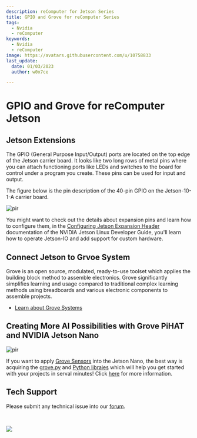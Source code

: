 ```yaml
---
description: reComputer for Jetson Series 
title: GPIO and Grove for reComputer Series
tags:
  - Nvidia
  - reComputer
keywords:
  - Nvidia
  - reComputer
image: https://avatars.githubusercontent.com/u/10758833
last_update:
  date: 01/03/2023
  author: w0x7ce

---
```


# GPIO and Grove for reComputer Jetson

## Jetson Extensions

The GPIO (General Purpose Input/Output) ports are located on the top edge of the Jetson carrier board. It looks like two long rows of metal pins where you can attach functioning ports like LEDs and switches to the board for control under a program you create. These pins can be used for input and output.

The figure below is the pin description of the 40-pin GPIO on the Jetson-10-1-A carrier board.

<p style={{textAlign: 'center'}}><img src="https://files.seeedstudio.com/wiki/reComputer-Jetson-Nano/59.png" alt="pir" width={500} height="auto" /></p>


You might want to check out the details about expansion pins and learn how to configure them, in the [Configuring Jetson Expansion Header](https://docs.nvidia.com/jetson/l4t/index.html#page/Tegra%20Linux%20Driver%20Package%20Development%20Guide/hw_setup_jetson_io.html#) documentation of the NVIDIA Jetson Linux Developer Guide, you'll learn how to operate Jetson-IO and add support for custom hardware.

## Connect Jetson to Grvoe System

Grove is an open source, modulated, ready-to-use toolset which applies the building block method to assemble electronics. Grove significantly simplifies learning and usage compared to traditional complex learning methods using breadboards and various electronic components to assemble projects.

- [Learn about Grove Systems](https://wiki.seeedstudio.com/cn/Grove/)

## Creating More AI Possibilities with Grove PiHAT and NVIDIA Jetson Nano

<p style={{textAlign: 'center'}}><img src="https://files.seeedstudio.com/wiki/recomputerzhongwen/regpio.jpg" alt="pir" width={500} height="auto" /></p>


If you want to apply [Grove Sensors](https://www.seeedstudio.com/category/Grove-c-1003.html) into the Jetson Nano, the best way is acquiring the [grove.py](https://github.com/Seeed-Studio/grove.py/blob/master/doc/README.md) and [Python libraies](https://github.com/Seeed-Studio/grove.py/blob/master/doc/README.md) which will help you get started with your projects in serval minutes! Click [here](https://www.seeedstudio.com/blog/2019/06/13/create-more-ai-possibilities-with-grove-pihat-for-nvidia-jetson-nano/) for more information.

## Tech Support
Please submit any technical issue into our [forum](https://forum.seeedstudio.com/). 
<div>
  <br /><p style={{textAlign: 'center'}}><a href="https://www.seeedstudio.com/act-4.html?utm_source=wiki&utm_medium=wikibanner&utm_campaign=newproducts" target="_blank"><img src="https://files.seeedstudio.com/wiki/Wiki_Banner/new_product.jpg" /></a></p>
</div>

